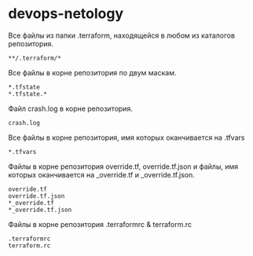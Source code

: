 # devops-netology

Все файлы из папки .terraform, находящейся в любом из каталогов репозитория.
```
**/.terraform/*
```

Все файлы в корне репозитория по двум маскам.
```
*.tfstate
*.tfstate.*
```

Файл crash.log в корне репозитория.
```
crash.log
```

Все файлы в корне репозитория, имя которых оканчивается на .tfvars
```
*.tfvars
```

Файлы в корне репозитория override.tf, override.tf.json и файлы, имя которых оканчивается на _override.tf и _override.tf.json. 
```
override.tf
override.tf.json
*_override.tf
*_override.tf.json
```

Файлы в корне репозитория .terraformrc & terraform.rc
```
.terraformrc
terraform.rc
```
